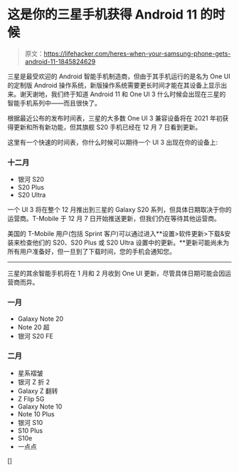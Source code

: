 # 这是你的三星手机获得 Android 11 的时候

> 原文：<https://lifehacker.com/heres-when-your-samsung-phone-gets-android-11-1845824629>

三星是最受欢迎的 Android 智能手机制造商，但由于其手机运行的是名为 One UI 的定制版 Android 操作系统，新版操作系统需要更长时间才能在其设备上显示出来。谢天谢地，我们终于知道 Android 11 和 One UI 3 什么时候会出现在三星的智能手机系列中——而且很快了。



根据最近公布的发布时间表，三星的大多数 One UI 3 兼容设备将在 2021 年初获得更新和所有新功能，但其旗舰 S20 手机已经在 12 月 7 日看到更新。

这里有一个快速的时间表，你什么时候可以期待一个 UI 3 出现在你的设备上:

### 十二月

*   银河 S20
*   S20 Plus
*   S20 Ultra

一个 UI 3 将在整个 12 月推出到三星的 Galaxy S20 系列，但具体日期取决于你的运营商。T-Mobile 于 12 月 7 日开始推送更新，但我们仍在等待其他运营商。

美国的 T-Mobile 用户(包括 Sprint 客户)可以通过进入**设置>软件更新>下载&安装来检查他们的 S20、S20 Plus 或 S20 Ultra 设置中的更新。**更新可能尚未为所有用户准备好，但一旦到了下载时间，您的手机会通知您。

* * *

三星的其余智能手机将在 1 月和 2 月收到 One UI 更新，尽管具体日期可能会因运营商而异。

### 一月

*   Galaxy Note 20
*   Note 20 超
*   银河 S20 FE

### 二月

*   星系褶皱
*   银河 Z 折 2
*   Galaxy Z 翻转
*   Z Flip 5G
*   Galaxy Note 10
*   Note 10 Plus
*   银河 S10
*   S10 Plus
*   S10e
*   一点点

[]